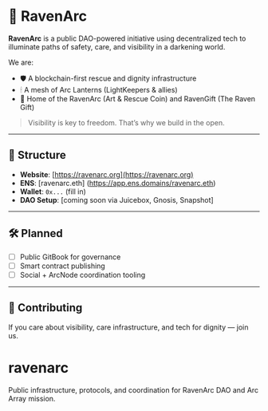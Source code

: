 # 🦅 RavenArc

**RavenArc** is a public DAO-powered initiative using decentralized tech to illuminate paths of safety, care, and visibility in a darkening world.

We are:
- 🛡 A blockchain-first rescue and dignity infrastructure
- 🕯 A mesh of Arc Lanterns (LightKeepers & allies)
- 🎨 Home of the RavenArc (Art & Rescue Coin) and RavenGift (The Raven Gift)

> Visibility is key to freedom. That’s why we build in the open.

---

## 🧭 Structure

- **Website**: [https://ravenarc.org](https://ravenarc.org)
- **ENS**: [ravenarc.eth] (https://app.ens.domains/ravenarc.eth)
- **Wallet**: `0x...` (fill in)
- **DAO Setup**: [coming soon via Juicebox, Gnosis, Snapshot]

---

## 🛠 Planned

- [ ] Public GitBook for governance
- [ ] Smart contract publishing
- [ ] Social + ArcNode coordination tooling

---

## 🤝 Contributing

If you care about visibility, care infrastructure, and tech for dignity — join us.



# ravenarc
Public infrastructure, protocols, and coordination for RavenArc DAO and Arc Array mission.
